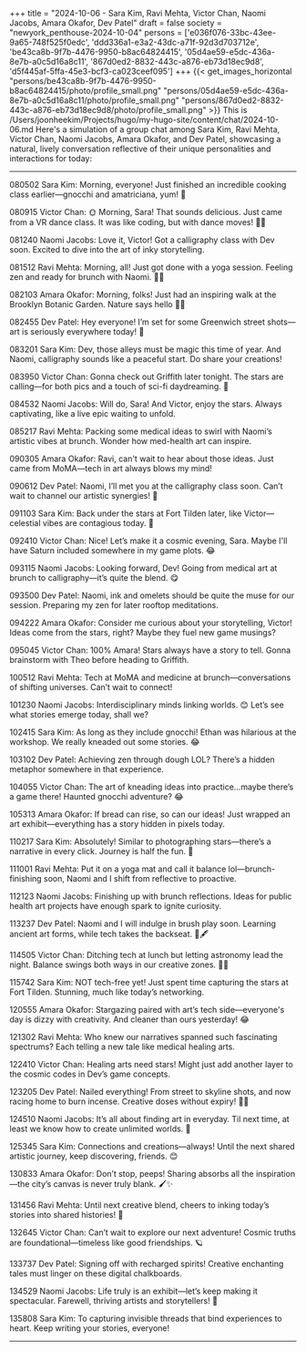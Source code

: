 +++
title = "2024-10-06 - Sara Kim, Ravi Mehta, Victor Chan, Naomi Jacobs, Amara Okafor, Dev Patel"
draft = false
society = "newyork_penthouse-2024-10-04"
persons = ['e036f076-33bc-43ee-9a65-748f525f0edc', 'ddd336a1-e3a2-43dc-a71f-92d3d703712e', 'be43ca8b-9f7b-4476-9950-b8ac64824415', '05d4ae59-e5dc-436a-8e7b-a0c5d16a8c11', '867d0ed2-8832-443c-a876-eb73d18ec9d8', 'd5f445af-5ffa-45e3-bcf3-ca023ceef095']
+++
{{< get_images_horizontal "persons/be43ca8b-9f7b-4476-9950-b8ac64824415/photo/profile_small.png" "persons/05d4ae59-e5dc-436a-8e7b-a0c5d16a8c11/photo/profile_small.png" "persons/867d0ed2-8832-443c-a876-eb73d18ec9d8/photo/profile_small.png" >}}
This is /Users/joonheekim/Projects/hugo/my-hugo-site/content/chat/2024-10-06.md
Here's a simulation of a group chat among Sara Kim, Ravi Mehta, Victor Chan, Naomi Jacobs, Amara Okafor, and Dev Patel, showcasing a natural, lively conversation reflective of their unique personalities and interactions for today:

---

080502 Sara Kim: Morning, everyone! Just finished an incredible cooking class earlier—gnocchi and amatriciana, yum! 🍝

080915 Victor Chan: 🌞 Morning, Sara! That sounds delicious. Just came from a VR dance class. It was like coding, but with dance moves! 💃🕺

081240 Naomi Jacobs: Love it, Victor! Got a calligraphy class with Dev soon. Excited to dive into the art of inky storytelling.

081512 Ravi Mehta: Morning, all! Just got done with a yoga session. Feeling zen and ready for brunch with Naomi. 🍳✨

082103 Amara Okafor: Morning, folks! Just had an inspiring walk at the Brooklyn Botanic Garden. Nature says hello 🌿😊

082455 Dev Patel: Hey everyone! I’m set for some Greenwich street shots—art is seriously everywhere today! 📸

083201 Sara Kim: Dev, those alleys must be magic this time of year. And Naomi, calligraphy sounds like a peaceful start. Do share your creations!

083950 Victor Chan: Gonna check out Griffith later tonight. The stars are calling—for both pics and a touch of sci-fi daydreaming. 🌌

084532 Naomi Jacobs: Will do, Sara! And Victor, enjoy the stars. Always captivating, like a live epic waiting to unfold.

085217 Ravi Mehta: Packing some medical ideas to swirl with Naomi’s artistic vibes at brunch. Wonder how med-health art can inspire.

090305 Amara Okafor: Ravi, can't wait to hear about those ideas. Just came from MoMA—tech in art always blows my mind!

090612 Dev Patel: Naomi, I’ll met you at the calligraphy class soon. Can’t wait to channel our artistic synergies! 🙌

091103 Sara Kim: Back under the stars at Fort Tilden later, like Victor—celestial vibes are contagious today. 🌟

092410 Victor Chan: Nice! Let’s make it a cosmic evening, Sara. Maybe I'll have Saturn included somewhere in my game plots. 😂

093115 Naomi Jacobs: Looking forward, Dev! Going from medical art at brunch to calligraphy—it’s quite the blend. 😋

093500 Dev Patel: Naomi, ink and omelets should be quite the muse for our session. Preparing my zen for later rooftop meditations. 

094222 Amara Okafor: Consider me curious about your storytelling, Victor! Ideas come from the stars, right? Maybe they fuel new game musings?

095045 Victor Chan: 100% Amara! Stars always have a story to tell. Gonna brainstorm with Theo before heading to Griffith.

100512 Ravi Mehta: Tech at MoMA and medicine at brunch—conversations of shifting universes. Can’t wait to connect!

101230 Naomi Jacobs: Interdisciplinary minds linking worlds. 😊 Let’s see what stories emerge today, shall we?

102415 Sara Kim: As long as they include gnocchi! Ethan was hilarious at the workshop. We really kneaded out some stories. 😂

103102 Dev Patel: Achieving zen through dough LOL? There’s a hidden metaphor somewhere in that experience.

104055 Victor Chan: The art of kneading ideas into practice...maybe there’s a game there! Haunted gnocchi adventure? 😂

105313 Amara Okafor: If bread can rise, so can our ideas! Just wrapped an art exhibit—everything has a story hidden in pixels today.

110217 Sara Kim: Absolutely! Similar to photographing stars—there’s a narrative in every click. Journey is half the fun. 🌠

111001 Ravi Mehta: Put it on a yoga mat and call it balance lol—brunch-finishing soon, Naomi and I shift from reflective to proactive.

112123 Naomi Jacobs: Finishing up with brunch reflections. Ideas for public health art projects have enough spark to ignite curiosity. 

113237 Dev Patel: Naomi and I will indulge in brush play soon. Learning ancient art forms, while tech takes the backseat. 🌌🖋️

114505 Victor Chan: Ditching tech at lunch but letting astronomy lead the night. Balance swings both ways in our creative zones. 🌌🥪

115742 Sara Kim: NOT tech-free yet! Just spent time capturing the stars at Fort Tilden. Stunning, much like today’s networking.

120555 Amara Okafor: Stargazing paired with art’s tech side—everyone's day is dizzy with creativity. And cleaner than ours yesterday! 😂

121302 Ravi Mehta: Who knew our narratives spanned such fascinating spectrums? Each telling a new tale like medical healing arts.

122410 Victor Chan: Healing arts need stars! Might just add another layer to the cosmic codes in Dev’s game concepts.

123205 Dev Patel: Nailed everything! From street to skyline shots, and now racing home to burn incense. Creative doses without expiry! 🧘‍♂️

124510 Naomi Jacobs: It’s all about finding art in everyday. Til next time, at least we know how to create unlimited worlds. 🎨

125345 Sara Kim: Connections and creations—always! Until the next shared artistic journey, keep discovering, friends. 😊

130833 Amara Okafor: Don’t stop, peeps! Sharing absorbs all the inspiration—the city’s canvas is never truly blank. 🖌️✨

131456 Ravi Mehta: Until next creative blend, cheers to inking today’s stories into shared histories! 🥂

132645 Victor Chan: Can’t wait to explore our next adventure! Cosmic truths are foundational—timeless like good friendships. 🪐

133737 Dev Patel: Signing off with recharged spirits! Creative enchanting tales must linger on these digital chalkboards.

134529 Naomi Jacobs: Life truly is an exhibit—let’s keep making it spectacular. Farewell, thriving artists and storytellers! 🌟

135808 Sara Kim: To capturing invisible threads that bind experiences to heart. Keep writing your stories, everyone! 

---
